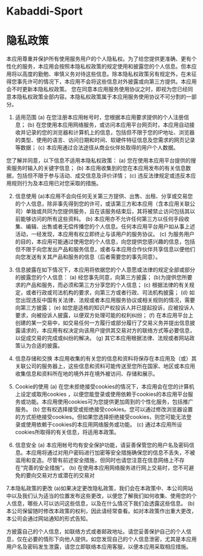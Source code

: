 # Kabaddi-Sport

# 隐私政策

本应用尊重并保护所有使用服务用户的个人隐私权。为了给您提供更准确、更有个性化的服务，本应用会按照本隐私权政策的规定使用和披露您的个人信息。但本应用将以高度的勤勉、审慎义务对待这些信息。除本隐私权政策另有规定外，在未征得您事先许可的情况下，本应用不会将这些信息对外披露或向第三方提供。本应用会不时更新本隐私权政策。 您在同意本应用服务使用协议之时，即视为您已经同意本隐私权政策全部内容。本隐私权政策属于本应用服务使用协议不可分割的一部分。
1. 适用范围
(a) 在您注册本应用帐号时，您根据本应用要求提供的个人注册信息；
(b) 在您使用本应用网络服务，或访问本应用平台网页时，本应用自动接收并记录的您的浏览器和计算机上的信息，包括但不限于您的IP地址、浏览器的类型、使用的语言、访问日期和时间、软硬件特征信息及您需求的网页记录等数据；
(c) 本应用通过合法途径从商业伙伴处取得的用户个人数据。

您了解并同意，以下信息不适用本隐私权政策：
(a) 您在使用本应用平台提供的搜索服务时输入的关键字信息；
(b) 本应用收集到的您在本应用发布的有关信息数据，包括但不限于参与活动、成交信息及评价详情；
(c) 违反法律规定或违反本应用规则行为及本应用已对您采取的措施。

2. 信息使用
(a)本应用不会向任何无关第三方提供、出售、出租、分享或交易您的个人信息，除非事先得到您的许可，或该第三方和本应用（含本应用关联公司）单独或共同为您提供服务，且在该服务结束后，其将被禁止访问包括其以前能够访问的所有这些资料。
(b) 本应用亦不允许任何第三方以任何手段收集、编辑、出售或者无偿传播您的个人信息。任何本应用平台用户如从事上述活动，一经发现，本应用有权立即终止与该用户的服务协议。
(c) 为服务用户的目的，本应用可能通过使用您的个人信息，向您提供您感兴趣的信息，包括但不限于向您发出产品和服务信息，或者与本应用合作伙伴共享信息以便他们向您发送有关其产品和服务的信息（后者需要您的事先同意）。

3. 信息披露在如下情况下，本应用将依据您的个人意愿或法律的规定全部或部分的披露您的个人信息：
(a) 经您事先同意，向第三方披露；
(b)为提供您所要求的产品和服务，而必须和第三方分享您的个人信息；
(c) 根据法律的有关规定，或者行政或司法机构的要求，向第三方或者行政、司法机构披露；
(d) 如您出现违反中国有关法律、法规或者本应用服务协议或相关规则的情况，需要向第三方披露；
(e) 如您是适格的知识产权投诉人并已提起投诉，应被投诉人要求，向被投诉人披露，以便双方处理可能的权利纠纷；
(f) 在本应用平台上创建的某一交易中，如交易任何一方履行或部分履行了交易义务并提出信息披露请求的，本应用有权决定向该用户提供其交易对方的联络方式等必要信息，以促成交易的完成或纠纷的解决。
(g) 其它本应用根据法律、法规或者网站政策认为合适的披露。

4. 信息存储和交换
本应用收集的有关您的信息和资料将保存在本应用及（或）其关联公司的服务器上，这些信息和资料可能传送至您所在国家、地区或本应用收集信息和资料所在地的境外并在境外被访问、存储和展示。

5. Cookie的使用
(a) 在您未拒绝接受cookies的情况下，本应用会在您的计算机上设定或取用cookies ，以便您能登录或使用依赖于cookies的本应用平台服务或功能。本应用使用cookies可为您提供更加周到的个性化服务，包括推广服务。
(b) 您有权选择接受或拒绝接受cookies。您可以通过修改浏览器设置的方式拒绝接受cookies。但如果您选择拒绝接受cookies，则您可能无法登录或使用依赖于cookies的本应用网络服务或功能。
(c) 通过本应用所设cookies所取得的有关信息，将适用本政策。

6. 信息安全
(a) 本应用帐号均有安全保护功能，请妥善保管您的用户名及密码信息。本应用将通过对用户密码进行加密等安全措施确保您的信息不丢失，不被滥用和变造。尽管有前述安全措施，但同时也请您注意在信息网络上不存在“完善的安全措施”。
(b) 在使用本应用网络服务进行网上交易时，您不可避免的要向交易对方或潜在的交易对

7.本隐私政策的更改
(a)如果决定更改隐私政策，我们会在本政策中、本公司网站中以及我们认为适当的位置发布这些更改，以便您了解我们如何收集、使用您的个人信息，哪些人可以访问这些信息，以及在什么情况下我们会透露这些信息。
(b)本公司保留随时修改本政策的权利，因此请经常查看。如对本政策作出重大更改，本公司会通过网站通知的形式告知。

方披露自己的个人信息，如联络方式或者邮政地址。请您妥善保护自己的个人信息，仅在必要的情形下向他人提供。如您发现自己的个人信息泄密，尤其是本应用用户名及密码发生泄露，请您立即联络本应用客服，以便本应用采取相应措施。
